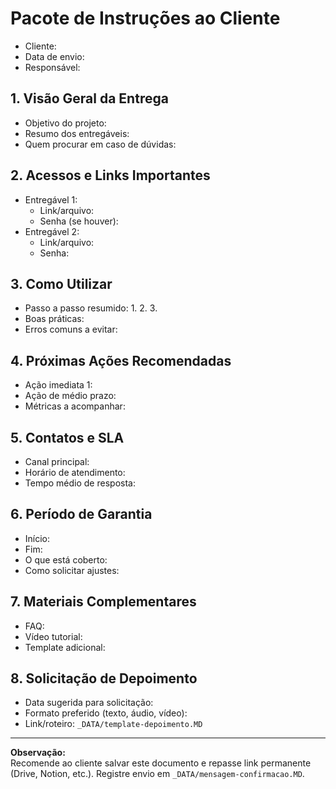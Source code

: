 # Pacote de Instruções ao Cliente

- Cliente:
- Data de envio:
- Responsável:

## 1. Visão Geral da Entrega

- Objetivo do projeto:
- Resumo dos entregáveis:
- Quem procurar em caso de dúvidas:

## 2. Acessos e Links Importantes

- Entregável 1:
  - Link/arquivo:
  - Senha (se houver):
- Entregável 2:
  - Link/arquivo:
  - Senha:

## 3. Como Utilizar

- Passo a passo resumido:
  1.
  2.
  3.
- Boas práticas:
- Erros comuns a evitar:

## 4. Próximas Ações Recomendadas

- Ação imediata 1:
- Ação de médio prazo:
- Métricas a acompanhar:

## 5. Contatos e SLA

- Canal principal:
- Horário de atendimento:
- Tempo médio de resposta:

## 6. Período de Garantia

- Início:
- Fim:
- O que está coberto:
- Como solicitar ajustes:

## 7. Materiais Complementares

- FAQ:
- Vídeo tutorial:
- Template adicional:

## 8. Solicitação de Depoimento

- Data sugerida para solicitação:
- Formato preferido (texto, áudio, vídeo):
- Link/roteiro: `_DATA/template-depoimento.MD`

---

**Observação:**  
Recomende ao cliente salvar este documento e repasse link permanente (Drive, Notion, etc.). Registre envio em `_DATA/mensagem-confirmacao.MD`.
